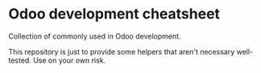 # Odoo development cheatsheet

Collection of commonly used in Odoo development.

This repository is just to provide some helpers that aren't necessary well-tested. Use on your own risk.
